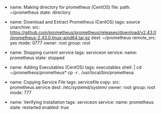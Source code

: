 - name: Making directory for prometheus (CentOS)
  file:
    path: ~/prometheus
    state: directory

- name: Download and Extract Prometheus (CentOS)
  tags: source
  unarchive:
    src: https://github.com/prometheus/prometheus/releases/download/v2.43.0/prometheus-2.43.0.linux-amd64.tar.gz
    dest: ~/prometheus
    remote_src: yes
    mode: 0777
    owner: root
    group: root

- name: Stopping current service
  tags: serviceon
  service:
    name: prometheus
    state: stopped

- name: Adding Executables (CentOS)
  tags: executables
  shell: |
    cd ~/prometheus/prometheus*
    cp -r . /usr/local/bin/prometheus

- name: Copying Service File
  tags: servicefile
  copy:
    src: prometheus.service
    dest: /etc/systemd/system/
    owner: root
    group: root
    mode: 777

- name: Verifying installation
  tags: serviceon
  service:
    name: prometheus
    state: restarted
    enabled: true
